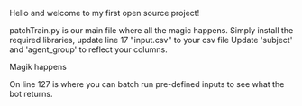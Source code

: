 Hello and welcome to my first open source project!

patchTrain.py is our main file where all the magic happens. 
Simply install the required libraries, 
update line 17 "input.csv" to your csv file
Update 'subject' and 'agent_group' to reflect your columns.


Magik happens



On line 127 is where you can batch run pre-defined inputs to see what the bot returns.
